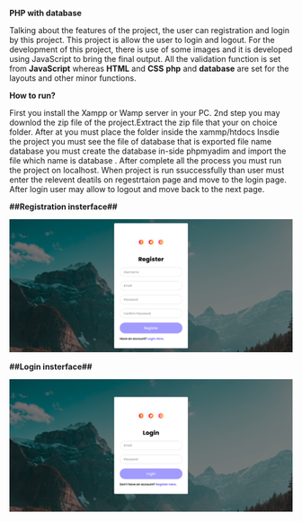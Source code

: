 
**PHP with database**

 Talking about the features of the project, the user can registration and login by this project. This project is allow the user to login and logout.
 For the development of this project, there is use of some images and it is developed using JavaScript to bring the final output. All the validation function is set from **JavaScript** whereas **HTML** and **CSS** **php** and **database** are set for the layouts and other minor functions.
 
**How to run?**

 First you install the Xampp or Wamp server in your PC.
 2nd step you may downlod the zip file of the project.Extract the zip file that your on choice folder.
 After at you must place the folder inside the xammp/htdocs
 Insdie the project you must see the file of database that is exported file name database you must create the database in-side phpmyadim and import the file which name is database .
After complete all the process you must run the project on localhost. When project is run ssuccessfully than user must enter the relevent deatils on regestrtaion page  and move to the login page. After login user may allow to logout and move back to the next page.

**##Registration insterface##**

![](Reg-form-php-database/asserts/rr.png)


**##Login insterface##**


![](Reg-form-php-database/asserts/ll.png)


